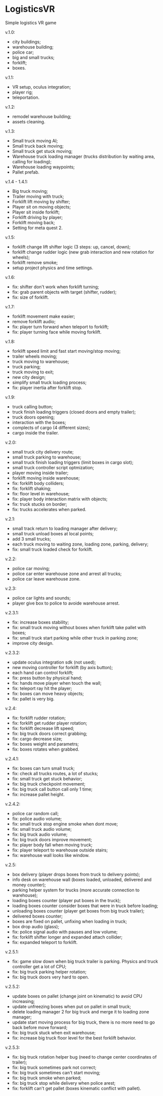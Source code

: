 # LogisticsVR
Simple logistics VR game

v.1.0:
- city buildings;
- warehouse building;
- police car;
- big and small trucks;
- forklift;
- boxes.

v.1.1:
- VR setup, oculus integration;
- player rig;
- teleportation.

v.1.2:
- remodel warehouse building;
- assets cleaning.

v.1.3:
- Small truck moving AI;
- Small truck back moving;
- Small truck get stuck moving;
- Warehouse truck loading manager (trucks distribution by waiting area, calling for loading);
- Warehouse loading waypoints;
- Pallet prefab.

v.1.4 - 1.4.1:
- Big truck moving;
- Trailer moving with truck;
- Forklift lift moving by shifter;
- Player sit on moving objects;
- Player sit inside forklift;
- Forklift driving by player;
- Forklift moving back;
- Setting for meta quest 2.

v.1.5:
- forklift change lift shifter logic (3 steps: up, cancel, down);
- forklift change rudder logic (new grab interaction and new rotation for wheels);
- forklift remove smoke;
- setup project physics and time settings.

v.1.6:
- fix: shifter don't work when forklift turning;
- fix: grab parent objects with target (shifter, rudder);
- fix: size of forklift.

v.1.7:
- forklift movement make easier;
- remove forklift audio;
- fix: player turn forward when teleport to forklift;
- fix: player turning face while moving forklift.

v.1.8:
- forklift speed limit and fast start moving/stop moving;
- trailer wheels moving;
- truck moving to warehouse;
- truck parking;
- truck moving to exit;
- new city design;
- simplify small truck loading process;
- fix: player inertia after forklift stop.

v.1.9:
- truck calling button;
- truck finish loading triggers (closed doors and empty trailer);
- truck doors opening;
- interaction with the boxes;
- complects of cargo (4 different sizes);
- cargo inside the trailer.

v.2.0:
- small truck city delivery route;
- small truck parking to warehouse;
- small truck finish loading triggers (limit boxes in cargo slot);
- small truck controller script optmization;
- player moving inside trailer;
- forklift moving inside warehouse;
- fix: forklift body colliders;
- fix: forklift shaking;
- fix: floor level in warehouse;
- fix: player body interaction matrix with objects;
- fix: truck stucks on border;
- fix: trucks accelerates when parked.

v.2.1:
- small track return to loading manager after delivery;
- small truck unload boxes at local points;
- add 3 small trucks;
- each truck moving to waiting zone, loading zone, parking, delivery;
- fix: small truck loaded check for forklift.

v.2.2:
- police car moving;
- police car enter warehouse zone and arrest all trucks;
- police car leave warehouse zone.

v.2.3:
- police car lights and sounds;
- player give box to police to avoide warehouse arrest.

v.2.3.1:
- fix: increase boxes stability;
- fix: small truck moving without boxes when forklift take pallet with boxes;
- fix: small truck start parking while other truck in parking zone;
- improve city design.

v.2.3.2:
- update oculus integration sdk (not used);
- new moving controller for forklift (by axis button);
- each hand can control forklift;
- fix: press button by physical hand;
- fix: hands move player when touch the wall;
- fix: teleport ray hit the player;
- fix: boxes can move heavy objects;
- fix: pallet is very big.

v.2.4:
- fix: forklift rudder rotation;
- fix: forklift get rudder player rotation;
- fix: forklift decrease lift speed;
- fix: big truck doors correct grabbing;
- fix: cargo decrease size;
- fix: boxes weight and parametrs;
- fix: boxes rotates when grabbed.

v.2.4.1:
- fix: boxes can turn small truck;
- fix: check all trucks routes, a lot of stucks;
- fix: small truck get stuck behavior;
- fix: big truck checkpoint movement;
- fix: big truck call button call only 1 time;
- fix: increase pallet height.

v.2.4.2:
- police car random call;
- fix: police audio volume;
- fix: small truck stop engine smoke when dont move;
- fix: small truck audio volume;
- fix: big truck audio volume;
- fix: big truck doors improve movement;
- fix: player body fall when moving truck;
- fix: player teleport to warehouse outside stairs;
- fix: warehouse wall looks like window.

v.2.5:
- box delivery (player drops boxes from truck to delivery points);
- info desk on warehouse wall (boxes loaded, unloaded, delivered and money counter);
- parking helper system for trucks (more accurate connection to warehouse);
- loading boxes counter (player put boxes in the truck);
- loading boxes counter consider boxes that were in truck before loading;
- unloading boxes counter (player get boxes from big truck trailer);
- delivered boxes counter;
- boxes are fixed on pallet, unfixing when loading in truck;
- box drop audio (glass);
- fix: police signal audio with pauses and low volume;
- fix: forklift shifter longer and expanded attach collider;
- fix: expanded teleport to forklift.

v.2.5.1:
- fix: game slow down when big truck trailer is parking. Physics and truck controller get a lot of CPU;
- fix: big truck parking helper rotation;
- fix: big truck doors very hard to open.

v.2.5.2:
- update boxes on pallet (change joint on kinematic) to avoid CPU increasing;
- update unfreezing boxes when put on pallet in small truck;
- delete loading manager 2 for big truck and merge it to loading zone manager;
- update start moving process for big truck, there is no more need to go back before move forward;
- fix: big truck stuck when exit warehouse;
- fix: increase big truck floor level for the best forklift behavior.

v.2.5.3:
- fix: big truck rotation helper bug (need to change center coordinates of trailer);
- fix: big truck sometimes park not correct;
- fix: big truck sometimes can't start moving;
- fix: big truck smoke when parked;
- fix: big truck stop while delivery when police arest;
- fix: forklift can't get pallet (boxes kinematic conflict with pallet).
